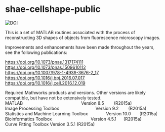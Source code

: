 # shae-cellshape-public

[![DOI](https://zenodo.org/badge/46006823.svg)](https://zenodo.org/badge/latestdoi/46006823)


This is a set of MATLAB routines associated with the process of reconstructing 3D shapes of objects from fluorescence microscopy images.

Improvements and enhancements have been made throughout the years, see the following publications:

https://doi.org/10.1073/pnas.1317174111 <br>
https://doi.org/10.1073/pnas.1509610112 <br>
https://doi.org/10.1007/978-1-4939-3676-2_17 <br>
https://doi.org/10.1016/j.bpj.2016.07.017 <br>
https://doi.org/10.1016/j.cell.2016.12.019 <br>

Required Mathworks products and versions. Other versions are likely compatible, but have not be extensively tested. <br>
MATLAB                                                Version 8.5        (R2015a) <br>
Image Processing Toolbox                              Version 9.2        (R2015a) <br>
Statistics and Machine Learning Toolbox               Version 10.0       (R2015a) <br>
Bioinformatics Toolbox                                Version 4.5.1      (R2015a) <br>
Curve Fitting Toolbox                                 Version 3.5.1      (R2015a) <br>

